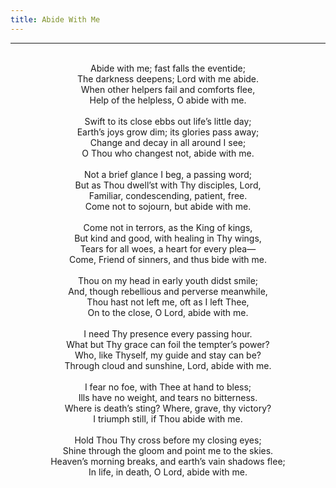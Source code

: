 ```yaml
---
title: Abide With Me
---
```


---
<center>
<br/>
Abide with me; fast falls the eventide;<br/>
The darkness deepens; Lord with me abide.<br/>
When other helpers fail and comforts flee,<br/>
Help of the helpless, O abide with me.<br/>
<br/>
Swift to its close ebbs out life’s little day;<br/>
Earth’s joys grow dim; its glories pass away;<br/>
Change and decay in all around I see;<br/>
O Thou who changest not, abide with me.<br/>
<br/>
Not a brief glance I beg, a passing word;<br/>
But as Thou dwell’st with Thy disciples, Lord,<br/>
Familiar, condescending, patient, free.<br/>
Come not to sojourn, but abide with me.<br/>
<br/>
Come not in terrors, as the King of kings,<br/>
But kind and good, with healing in Thy wings,<br/>
Tears for all woes, a heart for every plea—<br/>
Come, Friend of sinners, and thus bide with me.<br/>
<br/>
Thou on my head in early youth didst smile;<br/>
And, though rebellious and perverse meanwhile,<br/>
Thou hast not left me, oft as I left Thee,<br/>
On to the close, O Lord, abide with me.<br/>
<br/>
I need Thy presence every passing hour.<br/>
What but Thy grace can foil the tempter’s power?<br/>
Who, like Thyself, my guide and stay can be?<br/>
Through cloud and sunshine, Lord, abide with me.<br/>
<br/>
I fear no foe, with Thee at hand to bless;<br/>
Ills have no weight, and tears no bitterness.<br/>
Where is death’s sting? Where, grave, thy victory?<br/>
I triumph still, if Thou abide with me.<br/>
<br/>
Hold Thou Thy cross before my closing eyes;<br/>
Shine through the gloom and point me to the skies.<br/>
Heaven’s morning breaks, and earth’s vain shadows flee;<br/>
In life, in death, O Lord, abide with me.<br/>

</center>